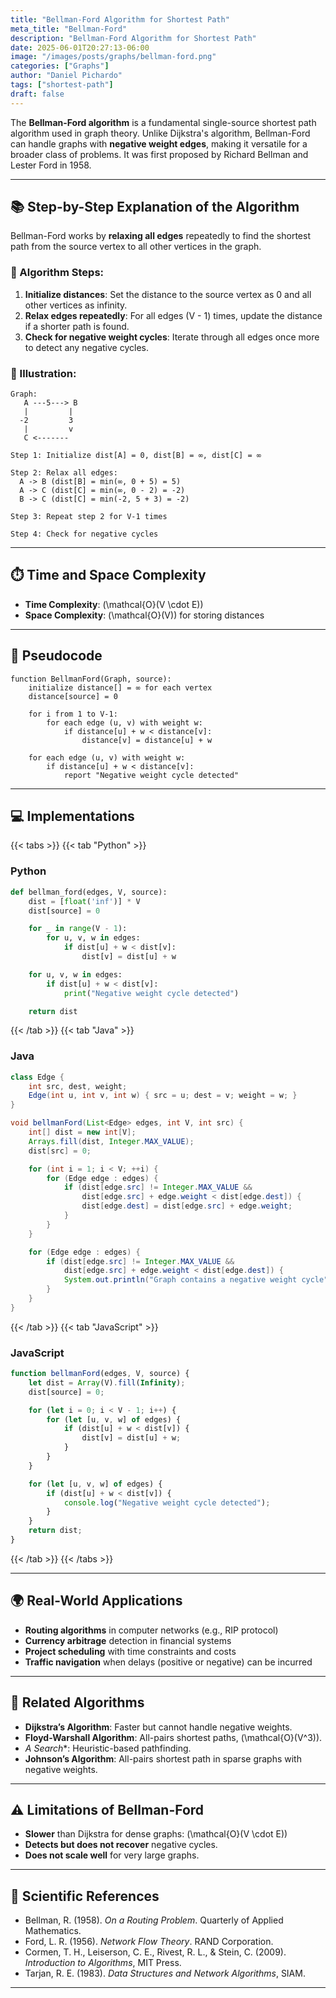 ```yaml
---
title: "Bellman-Ford Algorithm for Shortest Path"
meta_title: "Bellman-Ford"
description: "Bellman-Ford Algorithm for Shortest Path"
date: 2025-06-01T20:27:13-06:00
image: "/images/posts/graphs/bellman-ford.png"
categories: ["Graphs"]
author: "Daniel Pichardo"
tags: ["shortest-path"]
draft: false
---
```


The **Bellman-Ford algorithm** is a fundamental single-source shortest path algorithm used in graph theory. Unlike Dijkstra's algorithm, Bellman-Ford can handle graphs with **negative weight edges**, making it versatile for a broader class of problems. It was first proposed by Richard Bellman and Lester Ford in 1958.

---

## 📚 Step-by-Step Explanation of the Algorithm

Bellman-Ford works by **relaxing all edges** repeatedly to find the shortest path from the source vertex to all other vertices in the graph.

### 🔁 Algorithm Steps:

1. **Initialize distances**: Set the distance to the source vertex as 0 and all other vertices as infinity.
2. **Relax edges repeatedly**: For all edges \(V - 1\) times, update the distance if a shorter path is found.
3. **Check for negative weight cycles**: Iterate through all edges once more to detect any negative cycles.

### 🧮 Illustration:

```text
Graph:
   A ---5---> B
   |         |
  -2         3
   |         v
   C <-------

Step 1: Initialize dist[A] = 0, dist[B] = ∞, dist[C] = ∞

Step 2: Relax all edges:
  A -> B (dist[B] = min(∞, 0 + 5) = 5)
  A -> C (dist[C] = min(∞, 0 - 2) = -2)
  B -> C (dist[C] = min(-2, 5 + 3) = -2)

Step 3: Repeat step 2 for V-1 times

Step 4: Check for negative cycles
```

---

## ⏱️ Time and Space Complexity

* **Time Complexity**: \(\mathcal{O}(V \cdot E)\)
* **Space Complexity**: \(\mathcal{O}(V)\) for storing distances

---

## 📄 Pseudocode

```text
function BellmanFord(Graph, source):
    initialize distance[] = ∞ for each vertex
    distance[source] = 0

    for i from 1 to V-1:
        for each edge (u, v) with weight w:
            if distance[u] + w < distance[v]:
                distance[v] = distance[u] + w

    for each edge (u, v) with weight w:
        if distance[u] + w < distance[v]:
            report "Negative weight cycle detected"
```

---

## 💻 Implementations

{{< tabs >}}
{{< tab "Python" >}}
### Python

```python
def bellman_ford(edges, V, source):
    dist = [float('inf')] * V
    dist[source] = 0

    for _ in range(V - 1):
        for u, v, w in edges:
            if dist[u] + w < dist[v]:
                dist[v] = dist[u] + w

    for u, v, w in edges:
        if dist[u] + w < dist[v]:
            print("Negative weight cycle detected")

    return dist
```


{{< /tab >}}
{{< tab "Java" >}}
### Java

```java
class Edge {
    int src, dest, weight;
    Edge(int u, int v, int w) { src = u; dest = v; weight = w; }
}

void bellmanFord(List<Edge> edges, int V, int src) {
    int[] dist = new int[V];
    Arrays.fill(dist, Integer.MAX_VALUE);
    dist[src] = 0;

    for (int i = 1; i < V; ++i) {
        for (Edge edge : edges) {
            if (dist[edge.src] != Integer.MAX_VALUE &&
                dist[edge.src] + edge.weight < dist[edge.dest]) {
                dist[edge.dest] = dist[edge.src] + edge.weight;
            }
        }
    }

    for (Edge edge : edges) {
        if (dist[edge.src] != Integer.MAX_VALUE &&
            dist[edge.src] + edge.weight < dist[edge.dest]) {
            System.out.println("Graph contains a negative weight cycle");
        }
    }
}
```

{{< /tab >}}
{{< tab "JavaScript" >}}

### JavaScript

```javascript
function bellmanFord(edges, V, source) {
    let dist = Array(V).fill(Infinity);
    dist[source] = 0;

    for (let i = 0; i < V - 1; i++) {
        for (let [u, v, w] of edges) {
            if (dist[u] + w < dist[v]) {
                dist[v] = dist[u] + w;
            }
        }
    }

    for (let [u, v, w] of edges) {
        if (dist[u] + w < dist[v]) {
            console.log("Negative weight cycle detected");
        }
    }
    return dist;
}
```
{{< /tab >}}
{{< /tabs >}}

---

## 🌍 Real-World Applications

* **Routing algorithms** in computer networks (e.g., RIP protocol)
* **Currency arbitrage** detection in financial systems
* **Project scheduling** with time constraints and costs
* **Traffic navigation** when delays (positive or negative) can be incurred

---

## 🔗 Related Algorithms

* **Dijkstra’s Algorithm**: Faster but cannot handle negative weights.
* **Floyd-Warshall Algorithm**: All-pairs shortest paths, \(\mathcal{O}(V^3)\).
* **A* Search*\*: Heuristic-based pathfinding.
* **Johnson’s Algorithm**: All-pairs shortest path in sparse graphs with negative weights.

---

## ⚠️ Limitations of Bellman-Ford

* **Slower** than Dijkstra for dense graphs: \(\mathcal{O}(V \cdot E)\)
* **Detects but does not recover** negative cycles.
* **Does not scale well** for very large graphs.

---

## 📖 Scientific References

* Bellman, R. (1958). *On a Routing Problem*. Quarterly of Applied Mathematics.
* Ford, L. R. (1956). *Network Flow Theory*. RAND Corporation.
* Cormen, T. H., Leiserson, C. E., Rivest, R. L., & Stein, C. (2009). *Introduction to Algorithms*, MIT Press.
* Tarjan, R. E. (1983). *Data Structures and Network Algorithms*, SIAM.

---
